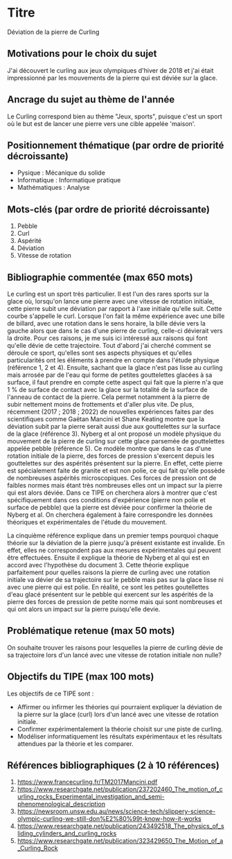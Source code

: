 # Titre
Déviation de la pierre de Curling

## Motivations pour le choix du sujet
J'ai découvert le curling aux jeux olympiques d'hiver de 2018 et
j'ai était impressionné par les mouvements de la pierre qui est déviée sur la glace.

## Ancrage du sujet au thème de l'année
Le Curling correspond bien au thème "Jeux, sports", puisque c'est
un sport où le but est de lancer une pierre vers une cible appelée 'maison'.

## Positionnement thématique (par ordre de priorité décroissante)
- Pysique : Mécanique du solide
- Informatique : Informatique pratique
- Mathématiques : Analyse

## Mots-clés (par ordre de priorité décroissante)
1. Pebble
2. Curl
3. Aspérité
4. Déviation
5. Vitesse de rotation

## Bibliographie commentée (max 650 mots)
Le curling est un sport très particulier. Il est l'un des rares sports sur la glace où, lorsqu'on lance une pierre avec une vitesse de rotation initiale,
cette pierre subit une déviation par rapport à l'axe initiale qu'elle suit. Cette courbe s'appelle le curl. Lorsque l'on fait la même expérience avec une bille
de billard, avec une rotation dans le sens horaire, la bille dévie vers la gauche alors que dans le cas d'une pierre de curling, celle-ci dévierait vers la droite.
Pour ces raisons, je me suis ici intéressé aux raisons qui font qu'elle dévie de cette trajectoire. Tout d'abord j'ai cherché comment se déroule ce sport, qu'elles sont
ses aspects physiques et qu'elles particularités ont les éléments à prendre en compte dans l'étude physique (référence 1, 2 et 4). Ensuite, sachant que la glace n'est pas 
lisse au curling mais arrosée par de l'eau qui forme de petites gouttelettes glacées à sa surface, il faut prendre en compte cette aspect qui fait que la pierre n'a que 1 %
de surface de contact avec la glace sur la totalité de la surface de l'anneau de contact de la pierre. Cela permet notamment à la pierre de subir nettement moins de frottements
et d'aller plus vite. De plus, récemment (2017 ; 2018 ; 2022) de nouvelles expériences faites par des scientifiques comme Gaëtan Mancini et Shane Keating montre que la déviation
subit par la pierre serait aussi due aux gouttelettes sur la surface de la glace (référence 3). Nyberg et al ont proposé un modèle physique du mouvement de la pierre de curling sur 
cette glace parsemée de gouttelettes appelée pebble (référence 5). Ce modèle montre que dans le cas d'une rotation initiale de la pierre, des forces de pression s'exercent depuis 
les gouttelettes sur des aspérités présentent sur la pierre. En effet, cette pierre est spécialement faite de granite et est non polie, ce qui fait qu'elle possède de nombreuses 
aspérités microscopiques. Ces forces de pression ont de faibles normes mais étant très nombreuses elles ont un impact sur la pierre qui est alors déviée. Dans ce TIPE on cherchera
alors à montrer que c'est spécifiquement dans ces conditions d'expérience (pierre non polie et surface de pebble) que la pierre est déviée pour confirmer la théorie de Nyberg et al.
On cherchera également à faire correspondre les données théoriques et expérimentales de l'étude du mouvement.

La cinquième référence explique dans un premier temps pourquoi chaque théorie sur la déviation de la pierre jusqu'à présent existante est invalide. En effet, elles ne correspondent pas 
aux mesures expérimentales qui peuvent être effectuées. Ensuite il explique la théorie de Nyberg et al qui est en accord avec l'hypothèse du document 3. Cette théorie explique parfaitement 
pour quelles raisons la pierre de curling avec une rotation initiale va dévier de sa trajectoire sur le pebble mais pas sur la glace lisse ni avec une pierre qui est polie. En réalité, 
ce sont les petites goutellettes d'eau glacé présentent sur le pebble qui exercent sur les aspérités de la pierre des forces de pression de petite norme mais qui sont nombreuses et qui ont 
alors un impact sur la pierre puisqu'elle devie. 

## Problématique retenue (max 50 mots)
On souhaite trouver les raisons pour lesquelles la pierre de curling dévie
de sa trajectoire lors d'un lancé avec une vitesse de rotation initiale non nulle?

## Objectifs du TIPE (max 100 mots)
Les objectifs de ce TIPE sont :
- Affirmer ou infirmer les théories qui pourraient expliquer la déviation de la pierre 
sur la glace (curl) lors d'un lancé avec une vitesse de rotation initiale.
- Confirmer expérimentalement la théorie choisit sur une piste de curling.
- Modéliser informatiquement les résultats expérimentaux et les résultats attendues
par la théorie et les comparer.


## Références bibliographiques (2 à 10 références)
1. https://www.francecurling.fr/TM2017Mancini.pdf
2. https://www.researchgate.net/publication/237202460_The_motion_of_curling_rocks_Experimental_investigation_and_semi-phenomenological_description
3. https://newsroom.unsw.edu.au/news/science-tech/slippery-science-olympic-curling-we-still-don%E2%80%99t-know-how-it-works
4. https://www.researchgate.net/publication/243492518_The_physics_of_sliding_cylinders_and_curling_rocks
5. https://www.researchgate.net/publication/323429650_The_Motion_of_a_Curling_Rock
